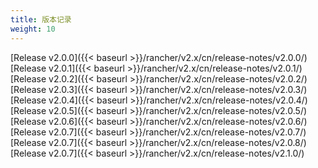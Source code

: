 ```yaml
---
title: 版本记录
weight: 10
---
```


[Release v2.0.0]({{< baseurl >}}/rancher/v2.x/cn/release-notes/v2.0.0/)\
[Release v2.0.1]({{< baseurl >}}/rancher/v2.x/cn/release-notes/v2.0.1/)\
[Release v2.0.2]({{< baseurl >}}/rancher/v2.x/cn/release-notes/v2.0.2/)\
[Release v2.0.3]({{< baseurl >}}/rancher/v2.x/cn/release-notes/v2.0.3/)\
[Release v2.0.4]({{< baseurl >}}/rancher/v2.x/cn/release-notes/v2.0.4/)\
[Release v2.0.5]({{< baseurl >}}/rancher/v2.x/cn/release-notes/v2.0.5/)\
[Release v2.0.6]({{< baseurl >}}/rancher/v2.x/cn/release-notes/v2.0.6/)\
[Release v2.0.7]({{< baseurl >}}/rancher/v2.x/cn/release-notes/v2.0.7/)\
[Release v2.0.7]({{< baseurl >}}/rancher/v2.x/cn/release-notes/v2.0.8/)\
[Release v2.0.7]({{< baseurl >}}/rancher/v2.x/cn/release-notes/v2.1.0/)